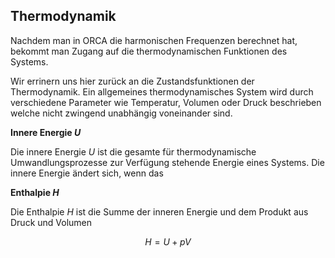 <script>
MathJax = {
  tex: {
    inlineMath: [['$', '$'], ['\\(', '\\)']]
  }
};
</script>
<script src="https://cdn.jsdelivr.net/npm/mathjax@3/es5/tex-chtml.js"></script>


## Thermodynamik

Nachdem man in ORCA die harmonischen Frequenzen berechnet hat, bekommt man Zugang auf die thermodynamischen Funktionen des Systems. 

Wir errinern uns hier zurück an die Zustandsfunktionen der Thermodynamik. Ein allgemeines thermodynamisches System wird durch verschiedene Parameter wie Temperatur, Volumen oder Druck beschrieben welche nicht zwingend unabhängig voneinander sind. 

**Innere Energie $U$**

Die innere Energie $U$ ist die gesamte für thermodynamische Umwandlungsprozesse zur Verfügung stehende Energie eines Systems.  Die innere Energie ändert sich, wenn das 


**Enthalpie $H$**

Die Enthalpie $H$ ist die Summe der inneren Energie und dem Produkt aus Druck und Volumen

$$H = U + pV$$

